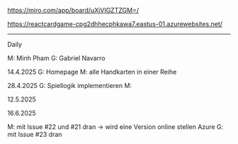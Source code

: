 https://miro.com/app/board/uXjVIGZTZGM=/

https://reactcardgame-cpg2dhhecphkawa7.eastus-01.azurewebsites.net/

-------------------------------------------------------


Daily

M: Minh Pham
G: Gabriel Navarro


14.4.2025
G: Homepage
M: alle Handkarten in einer Reihe

28.4.2025
G: Spiellogik implementieren
M: 

12.5.2025


16.6.2025

M: mit Issue #22 und #21 dran -> wird eine Version online stellen Azure
G: mit Issue #23 dran
